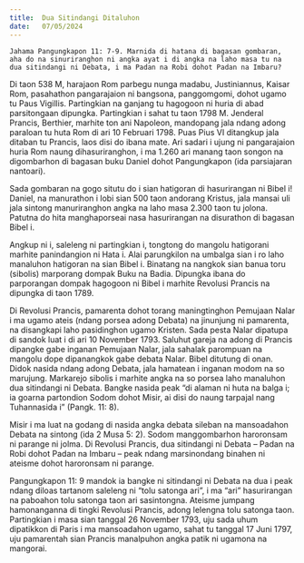 ```yaml
---
title:  Dua Sitindangi Ditaluhon
date:   07/05/2024
---
```


`Jahama Pangungkapon 11: 7-9. Marnida di hatana di bagasan gombaran, aha do na sinuriranghon ni angka ayat i di angka na laho masa tu na dua sitindangi ni Debata, i ma Padan na Robi dohot Padan na Imbaru?`

Di taon 538 M, harajaon Rom parbegu nunga madabu, Justiniannus, Kaisar Rom, pasahathon pangarajaion ni bangsona, panggomgomi, dohot ugamo tu Paus Vigillis. Partingkian na ganjang tu hagogoon ni huria di abad parsitongaan dipungka. Partingkian i sahat tu taon 1798 M. Jenderal Prancis, Berthier, marhite ton ani Napoleon, mandopang jala ndang adong paraloan tu huta Rom di ari 10 Februari 1798. Puas Pius VI ditangkup jala ditaban tu Prancis, laos disi do ibana mate. Ari sadari i ujung ni pangarajaion huria Rom naung dihasuriranghon, i ma 1.260 ari manang taon songon na digombarhon di bagasan buku Daniel dohot Pangungkapon (ida parsiajaran nantoari).

Sada gombaran na gogo situtu do i sian hatigoran di hasurirangan ni Bibel i! Daniel, na manurathon i lobi sian 500 taon andorang Kristus, jala mansai uli jala sintong manuriranghon angka na laho masa 2.300 taon tu jolona. Patutna do hita manghaporseai nasa hasurirangan na disurathon di bagasan Bibel i.

Angkup ni i, saleleng ni partingkian i, tongtong do mangolu hatigorani marhite panindangion ni Hata i. Alai parungkilon na umbalga sian i ro laho manaluhon hatigoran na sian Bibel i. Binatang na nangkok sian banua toru (sibolis) marporang dompak Buku na Badia. Dipungka ibana do parporangan dompak hagogoon ni Bibel i marhite Revolusi Prancis na dipungka di taon 1789.

Di Revolusi Prancis, pamarenta dohot torang maningtinghon Pemujaan Nalar i ma ugamo ateis (ndang porsea adong Debata) na jinunjung ni pamarenta, na disangkapi laho pasidinghon ugamo Kristen. Sada pesta Nalar dipatupa di sandok luat i di ari 10 November 1793. Saluhut gareja na adong di Prancis dipangke gabe inganan Pemujaan Nalar, jala sahalak parompuan na mangolu dope dipanangkok gabe debata Nalar. Bibel ditutung di onan. Didok nasida ndang adong Debata, jala hamatean i inganan modom na so marujung. Markarejo sibolis i marhite angka na so porsea laho manaluhon dua sitindangi ni Debata. Bangke nasida peak “di alaman ni huta na balga i; ia goarna partondion Sodom dohot Misir, ai disi do naung tarpajal nang Tuhannasida i” (Pangk. 11: 8).

Misir i ma luat na godang di nasida angka debata sileban na mansoadahon Debata na sintong (ida 2 Musa 5: 2). Sodom manggombarhon haroronsam ni parange ni jolma. Di Revolusi Prancis, dua sitindangi ni Debata – Padan na Robi dohot Padan na Imbaru – peak ndang marsinondang binahen ni ateisme dohot haroronsam ni parange.

Pangungkapon 11: 9 mandok ia bangke ni sitindangi ni Debata na dua i peak ndang diloas tartanom saleleng ni “tolu satonga ari”, i ma “ari” hasurirangan na paboahon tolu satonga taon ari sasintongna. Ateisme jumpang hamonanganna di tingki Revolusi Prancis, adong lelengna tolu satonga taon. Partingkian i masa sian tanggal 26 November 1793, uju sada uhum dipatikkon di Paris i ma mansoadahon ugamo, sahat tu tanggal 17 Juni 1797, uju pamarentah sian Prancis manalpuhon angka patik ni ugamona na mangorai.